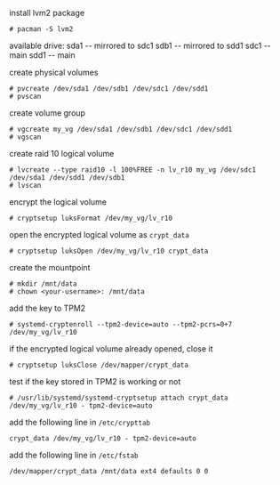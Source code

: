 install lvm2 package

```shell
# pacman -S lvm2
```

available drive:
sda1 -- mirrored to sdc1
sdb1 -- mirrored to sdd1
sdc1 -- main
sdd1 -- main

create physical volumes

```shell
# pvcreate /dev/sda1 /dev/sdb1 /dev/sdc1 /dev/sdd1
# pvscan
```

create volume group

```shell
# vgcreate my_vg /dev/sda1 /dev/sdb1 /dev/sdc1 /dev/sdd1
# vgscan
```

create raid 10 logical volume

```shell
# lvcreate --type raid10 -l 100%FREE -n lv_r10 my_vg /dev/sdc1 /dev/sda1 /dev/sdd1 /dev/sdb1
# lvscan
```

encrypt the logical volume

```shell
# cryptsetup luksFormat /dev/my_vg/lv_r10
```

open the encrypted logical volume as `crypt_data`

```shell
# cryptsetup luksOpen /dev/my_vg/lv_r10 crypt_data
```

create the mountpoint

```shell
# mkdir /mnt/data
# chown <your-username>: /mnt/data
```

add the key to TPM2

```shell
# systemd-cryptenroll --tpm2-device=auto --tpm2-pcrs=0+7 /dev/my_vg/lv_r10
```

if the encrypted logical volume already opened, close it

```shell
# cryptsetup luksClose /dev/mapper/crypt_data
```

test if the key stored in TPM2 is working or not

```shell
# /usr/lib/systemd/systemd-cryptsetup attach crypt_data /dev/my_vg/lv_r10 - tpm2-device=auto
```

add the following line in `/etc/crypttab`

```
crypt_data /dev/my_vg/lv_r10 - tpm2-device=auto
```

add the following line in `/etc/fstab`

```
/dev/mapper/crypt_data /mnt/data ext4 defaults 0 0
```
